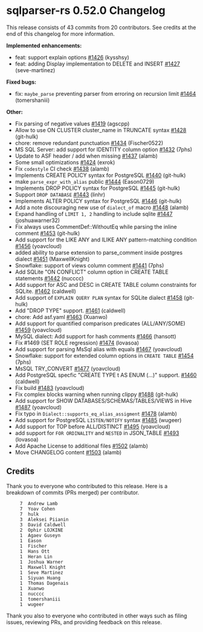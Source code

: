 <!--
Licensed to the Apache Software Foundation (ASF) under one
or more contributor license agreements.  See the NOTICE file
distributed with this work for additional information
regarding copyright ownership.  The ASF licenses this file
to you under the Apache License, Version 2.0 (the
"License"); you may not use this file except in compliance
with the License.  You may obtain a copy of the License at

  http://www.apache.org/licenses/LICENSE-2.0

Unless required by applicable law or agreed to in writing,
software distributed under the License is distributed on an
"AS IS" BASIS, WITHOUT WARRANTIES OR CONDITIONS OF ANY
KIND, either express or implied.  See the License for the
specific language governing permissions and limitations
under the License.
-->

# sqlparser-rs 0.52.0 Changelog

This release consists of 43 commits from 20 contributors. See credits at the end of this changelog for more information.

**Implemented enhancements:**

- feat: support explain options [#1426](https://github.com/apache/datafusion-sqlparser-rs/pull/1426) (kysshsy)
- feat: adding Display implementation to DELETE and INSERT [#1427](https://github.com/apache/datafusion-sqlparser-rs/pull/1427) (seve-martinez)

**Fixed bugs:**

- fix: `maybe_parse` preventing parser from erroring on recursion limit [#1464](https://github.com/apache/datafusion-sqlparser-rs/pull/1464) (tomershaniii)

**Other:**

- Fix parsing of negative values [#1419](https://github.com/apache/datafusion-sqlparser-rs/pull/1419) (agscpp)
- Allow to use ON CLUSTER cluster_name in TRUNCATE syntax [#1428](https://github.com/apache/datafusion-sqlparser-rs/pull/1428) (git-hulk)
- chore: remove redundant punctuation [#1434](https://github.com/apache/datafusion-sqlparser-rs/pull/1434) (Fischer0522)
- MS SQL Server: add support for IDENTITY column option [#1432](https://github.com/apache/datafusion-sqlparser-rs/pull/1432) (7phs)
- Update to ASF header /  add when missing [#1437](https://github.com/apache/datafusion-sqlparser-rs/pull/1437) (alamb)
- Some small optimizations [#1424](https://github.com/apache/datafusion-sqlparser-rs/pull/1424) (exrok)
- Fix `codestyle` CI check [#1438](https://github.com/apache/datafusion-sqlparser-rs/pull/1438) (alamb)
- Implements CREATE POLICY syntax for PostgreSQL [#1440](https://github.com/apache/datafusion-sqlparser-rs/pull/1440) (git-hulk)
- make `parse_expr_with_alias` public [#1444](https://github.com/apache/datafusion-sqlparser-rs/pull/1444) (Eason0729)
- Implements DROP POLICY syntax for PostgreSQL [#1445](https://github.com/apache/datafusion-sqlparser-rs/pull/1445) (git-hulk)
- Support `DROP DATABASE` [#1443](https://github.com/apache/datafusion-sqlparser-rs/pull/1443) (linhr)
- Implements ALTER POLICY syntax for PostgreSQL [#1446](https://github.com/apache/datafusion-sqlparser-rs/pull/1446) (git-hulk)
- Add a note discouraging new use of `dialect_of` macro [#1448](https://github.com/apache/datafusion-sqlparser-rs/pull/1448) (alamb)
- Expand handling of `LIMIT 1, 2` handling to include sqlite [#1447](https://github.com/apache/datafusion-sqlparser-rs/pull/1447) (joshuawarner32)
- Fix always uses CommentDef::WithoutEq while parsing the inline comment [#1453](https://github.com/apache/datafusion-sqlparser-rs/pull/1453) (git-hulk)
- Add support for the LIKE ANY and ILIKE ANY pattern-matching condition [#1456](https://github.com/apache/datafusion-sqlparser-rs/pull/1456) (yoavcloud)
- added ability to parse extension to parse_comment inside postgres dialect [#1451](https://github.com/apache/datafusion-sqlparser-rs/pull/1451) (MaxwellKnight)
- Snowflake: support of views column comment [#1441](https://github.com/apache/datafusion-sqlparser-rs/pull/1441) (7phs)
- Add SQLite "ON CONFLICT" column option in CREATE TABLE statements [#1442](https://github.com/apache/datafusion-sqlparser-rs/pull/1442) (nucccc)
- Add support for ASC and DESC in CREATE TABLE column constraints for SQLite. [#1462](https://github.com/apache/datafusion-sqlparser-rs/pull/1462) (caldwell)
- Add support of `EXPLAIN QUERY PLAN` syntax for SQLite dialect [#1458](https://github.com/apache/datafusion-sqlparser-rs/pull/1458) (git-hulk)
- Add "DROP TYPE" support. [#1461](https://github.com/apache/datafusion-sqlparser-rs/pull/1461) (caldwell)
- chore: Add asf.yaml [#1463](https://github.com/apache/datafusion-sqlparser-rs/pull/1463) (Xuanwo)
- Add support for quantified comparison predicates (ALL/ANY/SOME) [#1459](https://github.com/apache/datafusion-sqlparser-rs/pull/1459) (yoavcloud)
- MySQL dialect: Add support for hash comments [#1466](https://github.com/apache/datafusion-sqlparser-rs/pull/1466) (hansott)
- Fix #1469 (SET ROLE regression) [#1474](https://github.com/apache/datafusion-sqlparser-rs/pull/1474) (lovasoa)
- Add support for parsing MsSql alias with equals [#1467](https://github.com/apache/datafusion-sqlparser-rs/pull/1467) (yoavcloud)
- Snowflake: support for extended column options in `CREATE TABLE` [#1454](https://github.com/apache/datafusion-sqlparser-rs/pull/1454) (7phs)
- MsSQL TRY_CONVERT [#1477](https://github.com/apache/datafusion-sqlparser-rs/pull/1477) (yoavcloud)
- Add PostgreSQL specfic "CREATE TYPE t AS ENUM (...)" support. [#1460](https://github.com/apache/datafusion-sqlparser-rs/pull/1460) (caldwell)
- Fix build [#1483](https://github.com/apache/datafusion-sqlparser-rs/pull/1483) (yoavcloud)
- Fix complex blocks warning when running clippy [#1488](https://github.com/apache/datafusion-sqlparser-rs/pull/1488) (git-hulk)
- Add support for SHOW DATABASES/SCHEMAS/TABLES/VIEWS in Hive [#1487](https://github.com/apache/datafusion-sqlparser-rs/pull/1487) (yoavcloud)
- Fix typo in `Dialect::supports_eq_alias_assigment` [#1478](https://github.com/apache/datafusion-sqlparser-rs/pull/1478) (alamb)
- Add support for PostgreSQL `LISTEN/NOTIFY` syntax [#1485](https://github.com/apache/datafusion-sqlparser-rs/pull/1485) (wugeer)
- Add support for TOP before ALL/DISTINCT [#1495](https://github.com/apache/datafusion-sqlparser-rs/pull/1495) (yoavcloud)
- add support for `FOR ORDINALITY` and `NESTED` in JSON_TABLE [#1493](https://github.com/apache/datafusion-sqlparser-rs/pull/1493) (lovasoa)
- Add Apache License to additional files [#1502](https://github.com/apache/datafusion-sqlparser-rs/pull/1502) (alamb)
- Move CHANGELOG content [#1503](https://github.com/apache/datafusion-sqlparser-rs/pull/1503) (alamb)

## Credits

Thank you to everyone who contributed to this release. Here is a breakdown of commits (PRs merged) per contributor.

```
     7	Andrew Lamb
     7	Yoav Cohen
     7	hulk
     3	Aleksei Piianin
     3	David Caldwell
     2	Ophir LOJKINE
     1	Agaev Guseyn
     1	Eason
     1	Fischer
     1	Hans Ott
     1	Heran Lin
     1	Joshua Warner
     1	Maxwell Knight
     1	Seve Martinez
     1	Siyuan Huang
     1	Thomas Dagenais
     1	Xuanwo
     1	nucccc
     1	tomershaniii
     1	wugeer
```

Thank you also to everyone who contributed in other ways such as filing issues, reviewing PRs, and providing feedback on this release.

